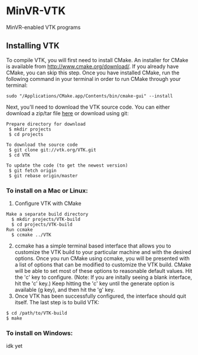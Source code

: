 # MinVR-VTK
MinVR-enabled VTK programs
## Installing VTK
To compile VTK, you will first need to install CMake. An installer for CMake is
available from http://www.cmake.org/download/. If you already have CMake, you can skip this step. Once you have installed CMake, run the following command in your terminal in order to run CMake through your terminal:
```
sudo "/Applications/CMake.app/Contents/bin/cmake-gui" --install
```

Next, you'll need to download the VTK source code. You can either download a zip/tar file [here](http://www.vtk.org/download/) or download using git:
```
Prepare directory for download
 $ mkdir projects
 $ cd projects

To download the source code 
 $ git clone git://vtk.org/VTK.git
 $ cd VTK
 
To update the code (to get the newest version)
 $ git fetch origin
 $ git rebase origin/master
```
### To install on a Mac or Linux:
1. Configure VTK with CMake
```
Make a separate build directory
  $ mkdir projects/VTK-build
  $ cd projects/VTK-build
Run ccmake
  $ ccmake ../VTK
```
2. ccmake has a simple terminal based interface that allows you to customize the VTK build to your particular machine and
with the desired options. Once you run CMake using ccmake, you will be presented with a list of options that can be modified to customize the VTK build. CMake will be able to set most of these options to reasonable default values. Hit the 'c' key to configure. (Note: If you are initally seeing a blank interface, hit the 'c' key.) Keep hitting the 'c' key until the generate option is available (g key), and then hit the 'g' key. 
3. Once VTK has been successfully configured, the interface should quit itself. The last step is to build VTK:
```
$ cd /path/to/VTK-build
$ make
```
### To install on Windows:
idk yet
